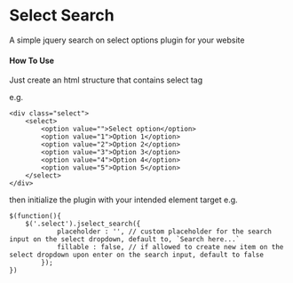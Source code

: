 # Select Search
A simple jquery search on select options plugin for your website

#### How To Use

Just create an html structure that contains select tag

e.g.

```
<div class="select">
    <select>
        <option value="">Select option</option>
        <option value="1">Option 1</option>
        <option value="2">Option 2</option>
        <option value="3">Option 3</option>
        <option value="4">Option 4</option>
        <option value="5">Option 5</option>
    </select>
</div>
```
then initialize the plugin with your intended element target e.g.


```
$(function(){
    $('.select').jselect_search({
    		placeholder : '', // custom placeholder for the search input on the select dropdown, default to, `Search here...`
    		fillable : false, // if allowed to create new item on the select dropdown upon enter on the search input, default to false
    	});
})
```
